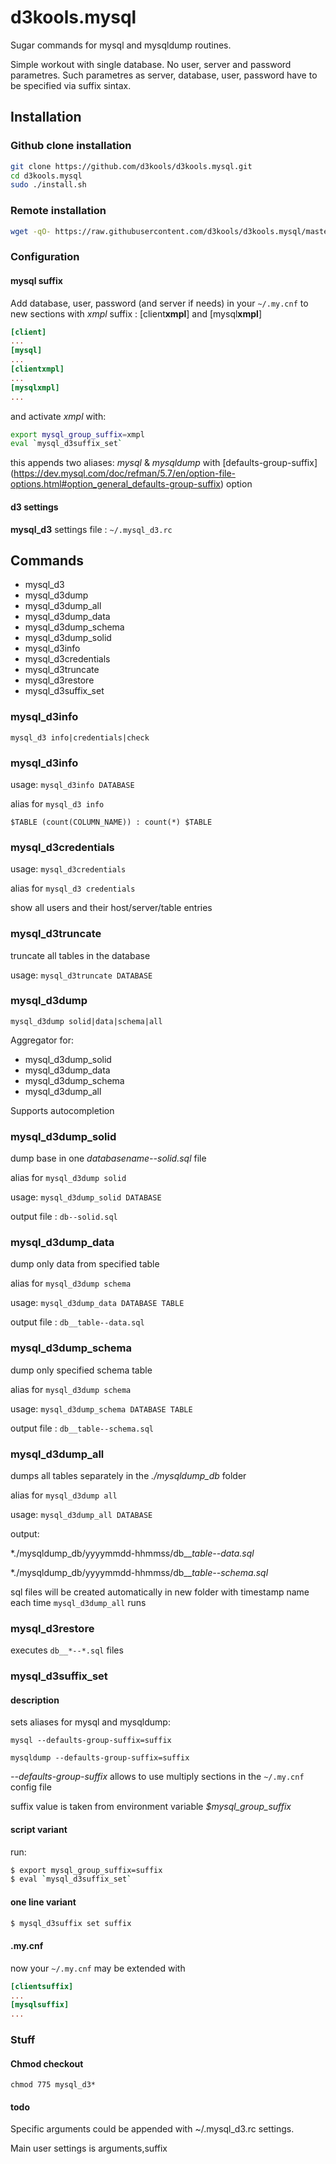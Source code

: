 
# d3kools.mysql

Sugar commands for mysql and mysqldump routines.

Simple workout with single database.
No user, server and password parametres.
Such parametres as server, database, user, password have to be specified via suffix sintax.

## Installation

### Github clone installation
```bash
git clone https://github.com/d3kools/d3kools.mysql.git
cd d3kools.mysql
sudo ./install.sh
```
### Remote installation
```bash
wget -qO- https://raw.githubusercontent.com/d3kools/d3kools.mysql/master/install.sh | bash
```

### Configuration

#### mysql suffix

Add database, user, password (and server if needs) in your `~/.my.cnf` to new sections with *xmpl* suffix : [client**xmpl**] and [mysql**xmpl**]

```ini
[client]
...
[mysql]
...
[clientxmpl]
...
[mysqlxmpl]
...
```

and activate *xmpl* with:
```bash
export mysql_group_suffix=xmpl
eval `mysql_d3suffix_set`
```

this appends two aliases: *mysql* & *mysqldump* with [defaults-group-suffix] (https://dev.mysql.com/doc/refman/5.7/en/option-file-options.html#option_general_defaults-group-suffix) option

#### d3 settings
**mysql_d3** settings file : `~/.mysql_d3.rc`


## Commands
* mysql_d3
* mysql_d3dump
* mysql_d3dump_all
* mysql_d3dump_data
* mysql_d3dump_schema
* mysql_d3dump_solid
* mysql_d3info
* mysql_d3credentials
* mysql_d3truncate
* mysql_d3restore
* mysql_d3suffix_set

### mysql_d3info

`mysql_d3 info|credentials|check`

### mysql_d3info
usage: `mysql_d3info DATABASE`

alias for `mysql_d3 info`

```$TABLE (count(COLUMN_NAME)) : count(*) $TABLE```

### mysql_d3credentials
usage: `mysql_d3credentials`

alias for `mysql_d3 credentials`

show all users and their host/server/table entries

### mysql_d3truncate
truncate all tables in the database

usage: `mysql_d3truncate DATABASE`

### mysql_d3dump

`mysql_d3dump solid|data|schema|all`

Aggregator for:

- mysql_d3dump_solid
- mysql_d3dump_data
- mysql_d3dump_schema
- mysql_d3dump_all

Supports autocompletion

### mysql_d3dump_solid
dump base in one *databasename--solid.sql* file

alias for `mysql_d3dump solid`

usage: `mysql_d3dump_solid DATABASE`

output file : `db--solid.sql`

### mysql_d3dump_data
dump only data from specified table

alias for `mysql_d3dump schema`

usage: `mysql_d3dump_data DATABASE TABLE`

output file : `db__table--data.sql`

### mysql_d3dump_schema
dump only specified schema table

alias for `mysql_d3dump schema`

usage: `mysql_d3dump_schema DATABASE TABLE`

output file : `db__table--schema.sql`

### mysql_d3dump_all
dumps all tables separately in the *./mysqldump_db* folder

alias for `mysql_d3dump all`

usage: `mysql_d3dump_all DATABASE`

output:

*./mysqldump_db/yyyymmdd-hhmmss/db__*table--data.sql*

*./mysqldump_db/yyyymmdd-hhmmss/db__*table--schema.sql*

sql files will be created automatically in new folder with timestamp name each time `mysql_d3dump_all` runs

### mysql_d3restore

executes `db__*--*.sql` files

### mysql_d3suffix_set
#### description
sets aliases for mysql and mysqldump:

`mysql --defaults-group-suffix=suffix`

`mysqldump --defaults-group-suffix=suffix`

*--defaults-group-suffix* allows to use multiply sections in the `~/.my.cnf` config file

suffix value is taken from environment variable *$mysql_group_suffix*

#### script variant
run:

```bash
$ export mysql_group_suffix=suffix
$ eval `mysql_d3suffix_set`
```

#### one line variant
```bash
$ mysql_d3suffix set suffix
```

#### .my.cnf
now your `~/.my.cnf` may be extended with

```ini
[clientsuffix]
...
[mysqlsuffix]
...


```

### Stuff

#### Chmod checkout
`chmod 775 mysql_d3*`

#### todo

Specific arguments could be appended with ~/.mysql_d3.rc settings.

Main user settings is arguments,suffix

